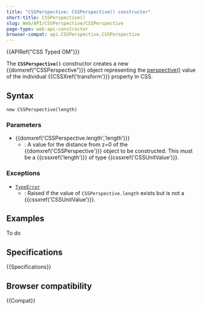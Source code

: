 ```yaml
---
title: "CSSPerspective: CSSPerspective() constructor"
short-title: CSSPerspective()
slug: Web/API/CSSPerspective/CSSPerspective
page-type: web-api-constructor
browser-compat: api.CSSPerspective.CSSPerspective
---
```


{{APIRef("CSS Typed OM")}}

The **`CSSPerspective()`** constructor creates
a new {{domxref("CSSPerspective")}} object representing the [perspective()](/en-US/docs/Web/CSS/transform-function/perspective) value of
the individual {{CSSXref('transform')}} property in CSS.

## Syntax

```js-nolint
new CSSPerspective(length)
```

### Parameters

- {{domxref('CSSPerspective.length','length')}}
  - : A value for the distance from z=0 of the {{domxref('CSSPerspective')}} object to be
    constructed. This must be a {{cssxref('length')}} of type {{cssxref('CSSUnitValue')}}.

### Exceptions

- [`TypeError`](/en-US/docs/Web/JavaScript/Reference/Global_Objects/TypeError)
  - : Raised if the value of `CSSPerspective.length` exists but is not a
    {{cssxref('CSSUnitValue')}}.

## Examples

To do

## Specifications

{{Specifications}}

## Browser compatibility

{{Compat}}
